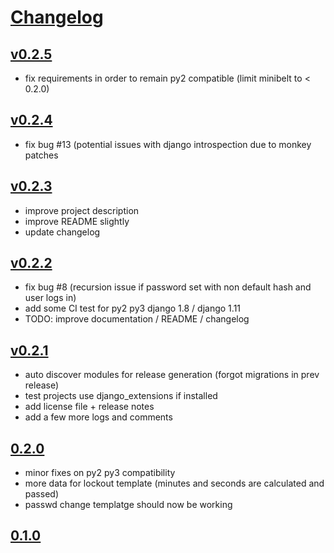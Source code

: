 # [Changelog](https://github.com/mhcomm/django-pwdtk/releases)

## [v0.2.5](https://github.com/mhcomm/django-pwdtk/compare/0.2.4...v0.2.5)
* fix requirements in order to remain py2 compatible (limit minibelt to < 0.2.0)
## [v0.2.4](https://github.com/mhcomm/django-pwdtk/compare/0.2.3...v0.2.4)
* fix bug #13 (potential issues with django introspection due to monkey patches
## [v0.2.3](https://github.com/mhcomm/django-pwdtk/compare/0.2.2...v0.2.3)
* improve project description
* improve README slightly
* update changelog
## [v0.2.2](https://github.com/mhcomm/django-pwdtk/compare/0.2.1...v0.2.2)
* fix bug #8 (recursion issue if password set with non default hash and user logs in)
* add some CI test for py2 py3 django 1.8 / django 1.11
* TODO: improve documentation / README / changelog
## [v0.2.1](https://github.com/mhcomm/django-pwdtk/compare/0.2.0...v0.2.1)
* auto discover modules for release generation (forgot migrations in prev release)
* test projects use django_extensions if installed
* add license file + release notes
* add a few more logs and comments

## [0.2.0](https://github.com/mhcomm/django-pwdtk/compare/0.1.0...0.2.0)
* minor fixes on py2 py3 compatibility
* more data for lockout template (minutes and seconds are calculated and passed)
* passwd change templatge should now be working

## [0.1.0](https://github.com/mhcomm/django-pwdtk/compare/9a16261b1abb56df9fd28a251358196fca438219...0.2.0)
